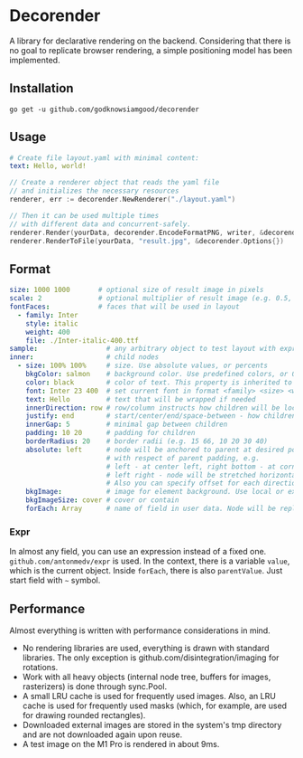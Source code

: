 # Decorender

A library for declarative rendering on the backend. Considering that there is no goal to replicate browser rendering, a simple positioning model has been implemented.


## Installation

    go get -u github.com/godknowsiamgood/decorender

## Usage

```yaml
# Create file layout.yaml with minimal content:
text: Hello, world!
```

```go
// Create a renderer object that reads the yaml file 
// and initializes the necessary resources
renderer, err := decorender.NewRenderer("./layout.yaml")

// Then it can be used multiple times 
// with different data and concurrent-safely.
renderer.Render(yourData, decorender.EncodeFormatPNG, writer, &decorender.Options{})
renderer.RenderToFile(yourData, "result.jpg", &decorender.Options{})
```

## Format

```yaml
size: 1000 1000       # optional size of result image in pixels
scale: 2              # optional multiplier of result image (e.g. 0.5, 1.5, 10)
fontFaces:            # faces that will be used in layout
  - family: Inter
    style: italic
    weight: 400
    file: ./Inter-italic-400.ttf
sample:                 # any arbitrary object to test layout with expr templates
inner:                  # child nodes
  - size: 100% 100%     # size. Use absolute values, or percents
    bkgColor: salmon    # background color. Use predefined colors, or 0xaabbcc, 0xaabbccff
    color: black        # color of text. This property is inherited to all children
    font: Inter 23 400  # set current font in format <family> <size> <weight>. Every part is optional, except single number will be interpreted as size
    text: Hello         # text that will be wrapped if needed
    innerDirection: row # row/column instructs how children will be located
    justify: end        # start/center/end/space-between - how children will be positioned
    innerGap: 5         # minimal gap between children
    padding: 10 20      # padding for children
    borderRadius: 20    # border radii (e.g. 15 66, 10 20 30 40)
    absolute: left      # node will be anchored to parent at desired position
                        # with respect of parent padding, e.g.
                        # left - at center left, right bottom - at corner,
                        # left right - node will be stretched horizontally.
                        # Also you can specify offset for each direction, e.g. left/-10 top/55
    bkgImage:           # image for element background. Use local or external file starting with https://...
    bkgImageSize: cover # cover or contain
    forEach: Array      # name of field in user data. Node will be replicated accordingly
```

### Expr
In almost any field, you can use an expression instead of a fixed one. `github.com/antonmedv/expr` is used. In the context, there is a variable `value`, which is the current object. Inside `forEach`, there is also `parentValue`. Just start field with `~` symbol.

## Performance

Almost everything is written with performance considerations in mind.
 * No rendering libraries are used, everything is drawn with standard libraries. The only exception is github.com/disintegration/imaging for rotations.
 * Work with all heavy objects (internal node tree, buffers for images, rasterizers) is done through sync.Pool.
 * A small LRU cache is used for frequently used images. Also, an LRU cache is used for frequently used masks (which, for example, are used for drawing rounded rectangles).
 * Downloaded external images are stored in the system's tmp directory and are not downloaded again upon reuse.
 * A test image on the M1 Pro is rendered in about 9ms.
